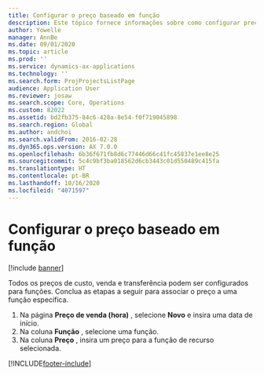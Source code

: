 ```yaml
---
title: Configurar o preço baseado em função
description: Este tópico fornece informações sobre como configurar preços para funções específicas.
author: Yowelle
manager: AnnBe
ms.date: 09/01/2020
ms.topic: article
ms.prod: ''
ms.service: dynamics-ax-applications
ms.technology: ''
ms.search.form: ProjProjectsListPage
audience: Application User
ms.reviewer: josaw
ms.search.scope: Core, Operations
ms.custom: 82022
ms.assetid: bd2fb375-84c6-428a-8e54-f0f719045898
ms.search.region: Global
ms.author: andchoi
ms.search.validFrom: 2016-02-28
ms.dyn365.ops.version: AX 7.0.0
ms.openlocfilehash: 6b36f671fb8d6c77446d66c41fc45837e1ee8e25
ms.sourcegitcommit: 5c4c9bf3ba018562d6cb3443c01d550489c415fa
ms.translationtype: HT
ms.contentlocale: pt-BR
ms.lasthandoff: 10/16/2020
ms.locfileid: "4071597"
---
```

# <a name="set-up-role-based-pricing"></a>Configurar o preço baseado em função

[!include [banner](../includes/banner.md)]

Todos os preços de custo, venda e transferência podem ser configurados para funções. Conclua as etapas a seguir para associar o preço a uma função específica.

1. Na página **Preço de venda (hora)** , selecione **Novo** e insira uma data de início.
2. Na coluna **Função** , selecione uma função.
3. Na coluna **Preço** , insira um preço para a função de recurso selecionada.


[!INCLUDE[footer-include](../includes/footer-banner.md)]